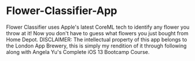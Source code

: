 # Flower-Classifier-App
Flower Classifier uses Apple's latest CoreML tech to identify any flower you throw at it! Now you don't have to guess what flowers you just bought from Home Depot. DISCLAIMER: The intellectual property of this app belongs to the London App Brewery, this is simply my rendition of it through following along with Angela Yu's Complete iOS 13 Bootcamp Course.
